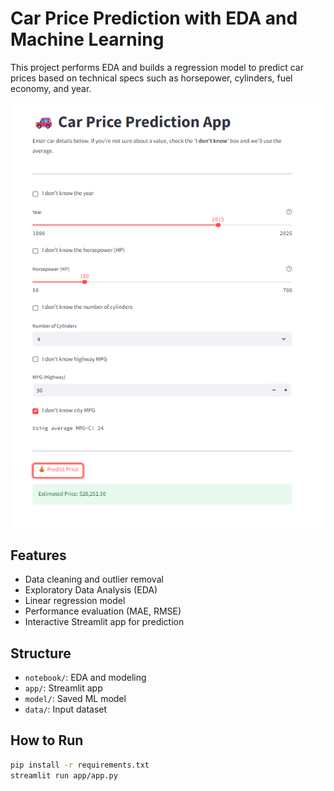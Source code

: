 #  Car Price Prediction with EDA and Machine Learning

This project performs EDA and builds a regression model to predict car prices based on technical specs such as horsepower, cylinders, fuel economy, and year.

<img src="output_sample.png" width="700"/>

## Features
- Data cleaning and outlier removal
- Exploratory Data Analysis (EDA)
- Linear regression model
- Performance evaluation (MAE, RMSE)
- Interactive Streamlit app for prediction

## Structure
- `notebook/`: EDA and modeling
- `app/`: Streamlit app
- `model/`: Saved ML model
- `data/`: Input dataset

## How to Run

```bash
pip install -r requirements.txt
streamlit run app/app.py
